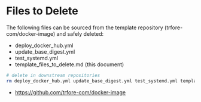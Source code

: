 # Files to Delete

The following files can be sourced from the template repository (trfore-com/docker-image) and safely deleted:

- deploy_docker_hub.yml
- update_base_digest.yml
- test_systemd.yml
- template_files_to_delete.md (this document)

```sh
# delete in downstream repositories
rm deploy_docker_hub.yml update_base_digest.yml test_systemd.yml template_files_to_delete.md
```

- <https://github.com/trfore-com/docker-image>
